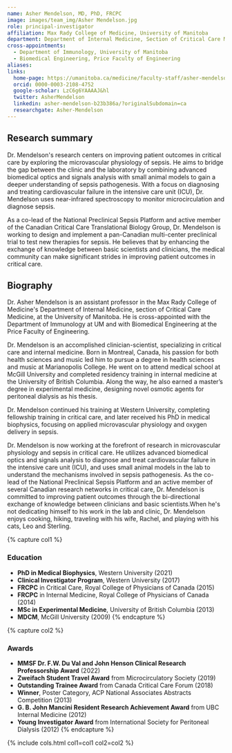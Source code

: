 ```yaml
---
name: Asher Mendelson, MD, PhD, FRCPC
image: images/team_img/Asher Mendelson.jpg
role: principal-investigator
affiliation: Max Rady College of Medicine, University of Manitoba
department: Department of Internal Medicine, Section of Critical Care Medicine
cross-appointments:
  - Department of Immunology, University of Manitoba
  - Biomedical Engineering, Price Faculty of Engineering
aliases:
links:
  home-page: https://umanitoba.ca/medicine/faculty-staff/asher-mendelson
  orcid: 0000-0003-2108-4752
  google-scholar: LzC6g6YAAAAJ&hl
  twitter: AsherMendelson
  linkedin: asher-mendelson-b23b386a/?originalSubdomain=ca
  researchgate: Asher-Mendelson
---
```


## Research summary

Dr. Mendelson's research centers on improving patient outcomes in critical care by exploring the microvascular physiology of sepsis. He aims to bridge the gap between the clinic and the laboratory by combining advanced biomedical optics and signals analysis with small animal models to gain a deeper understanding of sepsis pathogenesis. With a focus on diagnosing and treating cardiovascular failure in the intensive care unit (ICU), Dr. Mendelson uses near-infrared spectroscopy to monitor microcirculation and diagnose sepsis.

As a co-lead of the National Preclinical Sepsis Platform and active member of the Canadian Critical Care Translational Biology Group, Dr. Mendelson is working to design and implement a pan-Canadian multi-center preclinical trial to test new therapies for sepsis. He believes that by enhancing the exchange of knowledge between basic scientists and clinicians, the medical community can make significant strides in improving patient outcomes in critical care.


## Biography

Dr. Asher Mendelson is an assistant professor in the Max Rady College of Medicine's Department of Internal Medicine, section of Critical Care Medicine, at the University of Manitoba. He is cross-appointed with the Department of Immunology at UM and with Biomedical Engineering at the Price Faculty of Engineering.

Dr. Mendelson is an accomplished clinician-scientist, specializing in critical care and internal medicine. Born in Montreal, Canada, his passion for both health sciences and music led him to pursue a degree in health sciences and music at Marianopolis College. He went on to attend medical school at McGill University and completed residency training in internal medicine at the University of British Columbia. Along the way, he also earned a master’s degree in experimental medicine, designing novel osmotic agents for peritoneal dialysis as his thesis.

Dr. Mendelson continued his training at Western University, completing fellowship training in critical care, and later received his PhD in medical biophysics, focusing on applied microvascular physiology and oxygen delivery in sepsis.

Dr. Mendelson is now working at the forefront of research in microvascular physiology and sepsis in critical care. He utilizes advanced biomedical optics and signals analysis to diagnose and treat cardiovascular failure in the intensive care unit (ICU), and uses small animal models in the lab to understand the mechanisms involved in sepsis pathogenesis. As the co-lead of the National Preclinical Sepsis Platform and an active member of several Canadian research networks in critical care, Dr. Mendelson is committed to improving patient outcomes through the bi-directional exchange of knowledge between clinicians and basic scientists.When he's not dedicating himself to his work in the lab and clinic, Dr. Mendelson enjoys cooking, hiking, traveling with his wife, Rachel, and playing with his cats, Leo and Sterling.

{% capture col1 %}
### Education

- **PhD in Medical Biophysics**, Western University (2021)
- **Clinical Investigator Program**, Western University (2017)
- **FRCPC** in Critical Care, Royal College of Physicians of Canada (2015)
- **FRCPC** in Internal Medicine, Royal College of Physicians of Canada (2014)
- **MSc in Experimental Medicine**, University of British Columbia (2013)
- **MDCM**, McGill University (2009)
{% endcapture %}

{% capture col2 %}
### Awards

- **MMSF Dr. F.W. Du Val and John Henson Clinical Research Professorship Award** (2022)
- **Zweifach Student Travel Award** from Microcirculatory Society (2019)
- **Outstanding Trainee Award** from Canada Critical Care Forum (2018)
- **Winner**, Poster Category, ACP National Associates Abstracts Competition (2013)
- **G. B. John Mancini Resident Research Achievement Award** from UBC Internal Medicine (2012)
- **Young Investigator Award** from International Society for Peritoneal Dialysis (2012)
{% endcapture %}

{% include cols.html col1=col1 col2=col2 %}
